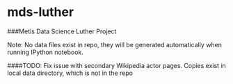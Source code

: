 mds-luther
==========

###Metis Data Science Luther Project

Note: No data files exist in repo, they will be generated automatically
when running IPython notebook. 

####TODO: Fix issue with secondary Wikipedia actor pages. 
Copies exist in local data directory, which is not in the repo
